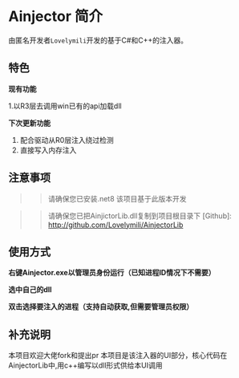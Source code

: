 # Ainjector 简介

由匿名开发者`Lovelymili`开发的基于C#和C++的注入器。

## 特色 

**现有功能**

1.以R3层去调用win已有的api加载dll

**下次更新功能**

1. 配合驱动从R0层注入绕过检测
2. 直接写入内存注入

## 注意事项

>> 请确保您已安装.net8 该项目基于此版本开发

>> 请确保您已把AinjictorLib.dll复制到项目根目录下 [Github]: http://github.com/Lovelymili/AinjectorLib


## 使用方式

**右键Ainjector.exe以管理员身份运行（已知进程ID情况下不需要）**

**选中自己的dll**

**双击选择要注入的进程（支持自动获取,但需要管理员权限）**

## 补充说明

本项目欢迎大佬fork和提出pr 
本项目是该注入器的UI部分，核心代码在AinjectorLib中,用c++编写以dll形式供给本UI调用

